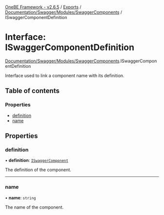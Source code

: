[OneBE Framework - v2.6.5](../README.md) / [Exports](../modules.md) / [Documentation/Swagger/Modules/SwaggerComponents](../modules/Documentation_Swagger_Modules_SwaggerComponents.md) / ISwaggerComponentDefinition

# Interface: ISwaggerComponentDefinition

[Documentation/Swagger/Modules/SwaggerComponents](../modules/Documentation_Swagger_Modules_SwaggerComponents.md).ISwaggerComponentDefinition

Interface used to link a component name with its definition.

## Table of contents

### Properties

- [definition](Documentation_Swagger_Modules_SwaggerComponents.ISwaggerComponentDefinition.md#definition)
- [name](Documentation_Swagger_Modules_SwaggerComponents.ISwaggerComponentDefinition.md#name)

## Properties

### definition

• **definition**: [`ISwaggerComponent`](Documentation_Swagger_Modules_SwaggerComponents.ISwaggerComponent.md)

The definition of the component.

___

### name

• **name**: `string`

The name of the component.
